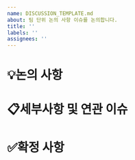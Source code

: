 ```yaml
---
name: DISCUSSION_TEMPLATE.md
about: 팀 단위 논의 사항 이슈를 논의합니다.
title: ''
labels: ''
assignees: ''
---
```


# 💡논의 사항

# 📋세부사항 및 연관 이슈

# ✅확정 사항
